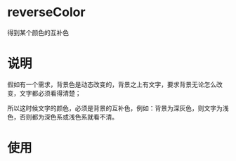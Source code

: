 # reverseColor
得到某个颜色的互补色

# 说明
假如有一个需求，背景色是动态改变的，背景之上有文字，要求背景无论怎么改变，文字都必须看得清楚；

所以这时候文字的颜色，必须是背景的互补色，例如：背景为深灰色，则文字为浅色，否则都为深色系或浅色系就看不清。

# 使用

